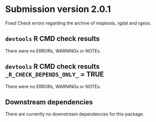 # Submission version 2.0.1
Fixed Check errors regarding the archive of maptools, rgdal and rgeos.

## `devtools` R CMD check results
There were no ERRORs, WARNINGs or NOTEs. 

## `devtools` R CMD check results `_R_CHECK_DEPENDS_ONLY_` = TRUE
There were no ERRORs, WARNINGs or NOTEs.

## Downstream dependencies
There are currently no downstream dependencies for this package.
